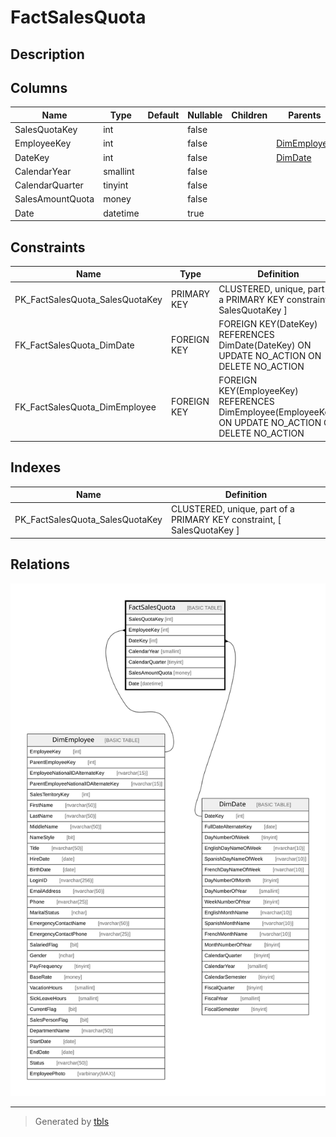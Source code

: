 # FactSalesQuota

## Description

## Columns

| Name | Type | Default | Nullable | Children | Parents | Comment |
| ---- | ---- | ------- | -------- | -------- | ------- | ------- |
| SalesQuotaKey | int |  | false |  |  |  |
| EmployeeKey | int |  | false |  | [DimEmployee](DimEmployee.md) |  |
| DateKey | int |  | false |  | [DimDate](DimDate.md) |  |
| CalendarYear | smallint |  | false |  |  |  |
| CalendarQuarter | tinyint |  | false |  |  |  |
| SalesAmountQuota | money |  | false |  |  |  |
| Date | datetime |  | true |  |  |  |

## Constraints

| Name | Type | Definition |
| ---- | ---- | ---------- |
| PK_FactSalesQuota_SalesQuotaKey | PRIMARY KEY | CLUSTERED, unique, part of a PRIMARY KEY constraint, [ SalesQuotaKey ] |
| FK_FactSalesQuota_DimDate | FOREIGN KEY | FOREIGN KEY(DateKey) REFERENCES DimDate(DateKey) ON UPDATE NO_ACTION ON DELETE NO_ACTION |
| FK_FactSalesQuota_DimEmployee | FOREIGN KEY | FOREIGN KEY(EmployeeKey) REFERENCES DimEmployee(EmployeeKey) ON UPDATE NO_ACTION ON DELETE NO_ACTION |

## Indexes

| Name | Definition |
| ---- | ---------- |
| PK_FactSalesQuota_SalesQuotaKey | CLUSTERED, unique, part of a PRIMARY KEY constraint, [ SalesQuotaKey ] |

## Relations

![er](FactSalesQuota.svg)

---

> Generated by [tbls](https://github.com/k1LoW/tbls)
